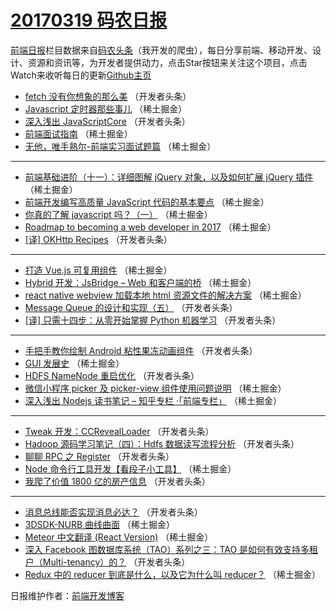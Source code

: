 # [20170319 码农日报](http://hao.caibaojian.com/date/2017/03/19)

[前端日报](http://caibaojian.com/c/news)栏目数据来自[码农头条](http://hao.caibaojian.com/)（我开发的爬虫），每日分享前端、移动开发、设计、资源和资讯等，为开发者提供动力，点击Star按钮来关注这个项目，点击Watch来收听每日的更新[Github主页](https://github.com/kujian/frontendDaily)
* [fetch 没有你想象的那么美](http://hao.caibaojian.com/30930.html) （开发者头条）
* [Javascript 定时器那些事儿](http://hao.caibaojian.com/30902.html) （稀土掘金）
* [深入浅出 JavaScriptCore](http://hao.caibaojian.com/30934.html) （开发者头条）
* [前端面试指南](http://hao.caibaojian.com/30901.html) （稀土掘金）
* [无他，唯手熟尔-前端实习面试题篇](http://hao.caibaojian.com/30903.html) （稀土掘金）

***
* [前端基础进阶（十一）：详细图解 jQuery 对象，以及如何扩展 jQuery 插件](http://hao.caibaojian.com/30893.html) （稀土掘金）
* [前端开发编写高质量 JavaScript 代码的基本要点](http://hao.caibaojian.com/30898.html) （稀土掘金）
* [你真的了解 javascript 吗？（一）](http://hao.caibaojian.com/30899.html) （稀土掘金）
* [Roadmap to becoming a web developer in 2017](http://hao.caibaojian.com/30900.html) （稀土掘金）
* [[译] OKHttp Recipes](http://hao.caibaojian.com/30933.html) （开发者头条）

***
* [打造 Vue.js 可复用组件](http://hao.caibaojian.com/30897.html) （稀土掘金）
* [Hybrid 开发：JsBridge &#8211; Web 和客户端的桥](http://hao.caibaojian.com/30904.html) （稀土掘金）
* [react native webview 加载本地 html 资源文件的解决方案](http://hao.caibaojian.com/30894.html) （稀土掘金）
* [Message Queue 的设计和实现（五）](http://hao.caibaojian.com/30931.html) （开发者头条）
* [[译] 只需十四步：从零开始掌握 Python 机器学习](http://hao.caibaojian.com/30932.html) （开发者头条）

***
* [手把手教你绘制 Android 粘性果冻动画组件](http://hao.caibaojian.com/30935.html) （开发者头条）
* [GUI 发展史](http://hao.caibaojian.com/30896.html) （稀土掘金）
* [HDFS NameNode 重启优化](http://hao.caibaojian.com/30929.html) （开发者头条）
* [微信小程序 picker 及 picker-view 组件使用问题说明](http://hao.caibaojian.com/30891.html) （稀土掘金）
* [深入浅出 Nodejs 读书笔记 &#8211; 知乎专栏 ·「前端专栏」](http://hao.caibaojian.com/30885.html) （稀土掘金）

***
* [Tweak 开发：CCRevealLoader](http://hao.caibaojian.com/30936.html) （开发者头条）
* [Hadoop 源码学习笔记（四）：Hdfs 数据读写流程分析](http://hao.caibaojian.com/30937.html) （开发者头条）
* [聊聊 RPC 之 Register](http://hao.caibaojian.com/30926.html) （开发者头条）
* [Node 命令行工具开发【看段子小工具】](http://hao.caibaojian.com/30892.html) （稀土掘金）
* [我爬了价值 1800 亿的房产信息](http://hao.caibaojian.com/30922.html) （开发者头条）

***
* [消息总线能否实现消息必达？](http://hao.caibaojian.com/30923.html) （开发者头条）
* [3DSDK-NURB 曲线曲面](http://hao.caibaojian.com/30895.html) （稀土掘金）
* [Meteor 中文翻译 (React Version)](http://hao.caibaojian.com/30886.html) （稀土掘金）
* [深入 Facebook 图数据库系统（TAO）系列之三：TAO 是如何有效支持多租户（Multi-tenancy）的？](http://hao.caibaojian.com/30927.html) （开发者头条）
* [Redux 中的 reducer 到底是什么，以及它为什么叫 reducer？](http://hao.caibaojian.com/30887.html) （稀土掘金）

日报维护作者：[前端开发博客](http://caibaojian.com/) 